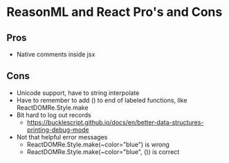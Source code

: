 # ReasonML and React Pro's and Cons

## Pros
* Native comments inside jsx

## Cons
* Unicode support, have to string interpolate
* Have to remember to add () to end of labeled functions, like ReactDOMRe.Style.make
* Bit hard to log out records
  - https://bucklescript.github.io/docs/en/better-data-structures-printing-debug-mode
* Not that helpful error messages
  - ReactDOMRe.Style.make(~color="blue") is wrong
  - ReactDOMRe.Style.make(~color="blue", ()) is correct